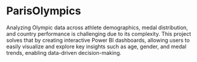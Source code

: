 # ParisOlympics
Analyzing Olympic data across athlete demographics, medal distribution, and country performance is challenging due to its complexity. This project solves that by creating interactive Power BI dashboards, allowing users to easily visualize and explore key insights such as age, gender, and medal trends, enabling data-driven decision-making.
